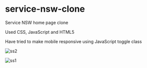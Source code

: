 # service-nsw-clone
Service NSW home page clone

Used CSS, JavaScript and HTML5

Have tried to make mobile responsive using JavaScript toggle class

![ss2](https://user-images.githubusercontent.com/6619450/177310330-e79dbba7-aca3-4042-903c-d7a4a4f1c421.PNG)

![ss1](https://user-images.githubusercontent.com/6619450/177310339-72fb647b-9695-4fcb-94a9-551eefb67699.PNG)

